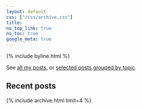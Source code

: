 ```yaml
---
layout: default
css: ["/css/archive.css"]
title:
no_top_link: true
no_toc: true
google_meta: true
---
```


{% include byline.html %}

See [all my posts](/blog), or
[selected posts grouped by topic](/writing).

## Recent posts

{% include archive.html limit=4 %}
